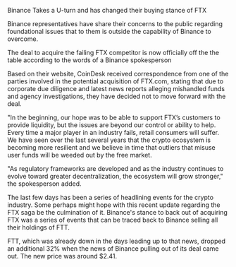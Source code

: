 Binance Takes a U-turn and has changed their buying stance of FTX

Binance representatives have share their concerns to the public regarding foundational issues that to them is outside the capability of Binance to overcome.

The deal to acquire the failing FTX competitor is now officially off the the table according to the words of a Binance spokesperson

Based on their website, CoinDesk received correspondence from one of the parties involved in the potential acquisition of FTX.com, stating that due to corporate due diligence and latest news reports alleging mishandled funds and agency investigations, they have decided not to move forward with the deal.

"In the beginning, our hope was to be able to support FTX’s customers to provide liquidity, but the issues are beyond our control or ability to help. Every time a major player in an industry fails, retail consumers will suffer. We have seen over the last several years that the crypto ecosystem is becoming more resilient and we believe in time that outliers that misuse user funds will be weeded out by the free market.

"As regulatory frameworks are developed and as the industry continues to evolve toward greater decentralization, the ecosystem will grow stronger," the spokesperson added.

The last few days has been a series of headlining events for the crypto industry. Some perhaps might hope with this recent update regarding the FTX saga be the culmination of it. Binance's stance to back out of acquiring FTX was a series of events that can be traced back to Binance selling all their holdings of FTT.

FTT, which was already down in the days leading up to that news, dropped an additional 32% when the news of Binance pulling out of its deal came out. The new price was around $2.41.

